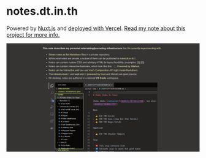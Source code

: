 # notes.dt.in.th

Powered by [Nuxt.js](https://nuxtjs.org) and [deployed with Vercel](https://vercel.com/). [Read my note about this project for more info.](https://notes.dt.in.th/20201205T185137Z4313)

[![](https://github.com/dtinth/timelapse/raw/master/projects/notes_about.png)](https://notes.dt.in.th/20201205T185137Z4313)
